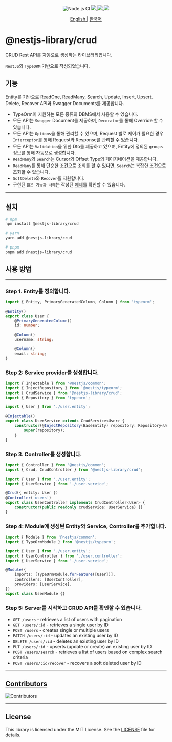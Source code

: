 <p align="center">
    <img src="https://github.com/woowabros/nestjs-library-crud/actions/workflows/ci.yml/badge.svg" alt="Node.js CI">
    <a href="https://www.npmjs.com/package/@nestjs-library/crud">
        <img src="https://img.shields.io/npm/v/@nestjs-library/crud">
    </a>
    <a href="https://www.npmjs.com/package/@nestjs-library/crud">
        <img src="https://img.shields.io/bundlephobia/minzip/@nestjs-library/crud">
    </a>
    <a href="https://www.npmjs.com/package/@nestjs-library/crud">
        <img src="https://img.shields.io/npm/dw/@nestjs-library/crud">
    </a>        
</p>

<p align="center">
    <a href="./README.md">
        <span>English<span>
    </a> 
    <span>|</span>
    <a href="./README.ko.md">
        <span>한국어<span>
    </a> 
</p>

# @nestjs-library/crud

CRUD Rest API를 자동으로 생성하는 라이브러리입니다.

`NestJS`와 `TypeORM` 기반으로 작성되었습니다.

## 기능

Entity를 기반으로 ReadOne, ReadMany, Search, Update, Insert, Upsert, Delete, Recover API과 Swagger Documents를 제공합니다.

-   TypeOrm이 지원하는 모든 종류의 DBMS에서 사용할 수 있습니다.
-   모든 API는 `Swagger` Document를 제공하며, `Decorator`를 통해 Override 할 수 있습니다.
-   모든 API는 `Options`을 통해 관리할 수 있으며, Request 별로 제어가 필요한 경우 `Interceptor`를 통해 Request와 Response를 관리할 수 있습니다.
-   모든 API는 `Validation`을 위한 Dto를 제공하고 있으며, Entity에 정의된 `groups` 정보를 통해 자동으로 생성합니다.
-   `ReadMany`와 `Search`는 Cursor와 Offset Type의 페이지네이션을 제공합니다.
-   `ReadMany`를 통해 단순한 조건으로 조회를 할 수 있다면, `Search`는 복잡한 조건으로 조회할 수 있습니다.
-   `SoftDelete`와 `Recover`를 지원합니다.
-   구현된 `많은 기능과 사례`는 작성된 <a href="./spec"> <span>예제<span></a>를 확인할 수 있습니다.

---

## 설치

```bash
# npm
npm install @nestjs-library/crud

# yarn
yarn add @nestjs-library/crud

# pnpm
pnpm add @nestjs-library/crud
```

## 사용 방법

---

### Step 1. Entity를 정의합니다.

```typescript
import { Entity, PrimaryGeneratedColumn, Column } from 'typeorm';

@Entity()
export class User {
    @PrimaryGeneratedColumn()
    id: number;

    @Column()
    username: string;

    @Column()
    email: string;
}
```

### Step 2: Service provider를 생성합니다.

```typescript
import { Injectable } from '@nestjs/common';
import { InjectRepository } from '@nestjs/typeorm';
import { CrudService } from '@nestjs-library/crud';
import { Repository } from 'typeorm';

import { User } from './user.entity';

@Injectable()
export class UserService extends CrudService<User> {
    constructor(@InjectRepository(BaseEntity) repository: Repository<User>) {
        super(repository);
    }
}
```

### Step 3. Controller를 생성합니다.

```typescript
import { Controller } from '@nestjs/common';
import { Crud, CrudController } from '@nestjs-library/crud';

import { User } from './user.entity';
import { UserService } from './user.service';

@Crud({ entity: User })
@Controller('users')
export class UserController implements CrudController<User> {
    constructor(public readonly crudService: UserService) {}
}
```

### Step 4: Module에 생성된 Entity와 Service, Controller를 추가합니다.

```typescript
import { Module } from '@nestjs/common';
import { TypeOrmModule } from '@nestjs/typeorm';

import { User } from './user.entity';
import { UserController } from './user.controller';
import { UserService } from './user.service';

@Module({
    imports: [TypeOrmModule.forFeature([User])],
    controllers: [UserController],
    providers: [UserService],
})
export class UserModule {}
```

### Step 5: Server를 시작하고 CRUD API를 확인할 수 있습니다.

-   `GET /users` - retrieves a list of users with pagination
-   `GET /users/:id` - retrieves a single user by ID
-   `POST /users` - creates single or multiple users
-   `PATCH /users/:id` - updates an existing user by ID
-   `DELETE /users/:id` - deletes an existing user by ID
-   `PUT /users/:id` - upserts (update or create) an existing user by ID
-   `POST /users/search` - retrieves a list of users based on complex search criteria
-   `POST /users/:id/recover` - recovers a soft deleted user by ID

---

## [Contributors](https://github.com/type-challenges/type-challenges/graphs/contributors)

![Contributors](https://contrib.rocks/image?repo=woowabros/nestjs-library-crud)

---

## License

This library is licensed under the MIT License. See the [LICENSE](./LICENSE.md) file for details.
